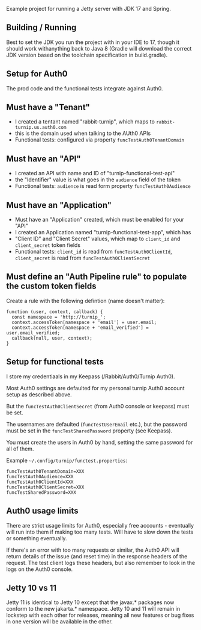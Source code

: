 Example project for running a Jetty server with JDK 17 and Spring.


## Building / Running

Best to set the JDK you run the project with in your IDE to 17, though it 
should work withanything back to Java 8 (Gradle will download the correct 
JDK version based on the toolchain specification in build.gradle).


## Setup for Auth0

The prod code and the functional tests integrate against Auth0.

## Must have a "Tenant"
* I created a tentant named "rabbit-turnip", which maps to 
`rabbit-turnip.us.auth0.com`
* this is the domain used when talking to the AUth0 APIs
* Functional tests: configured via property `funcTestAuth0TenantDomain`

## Must have an "API"
* I created an API with name and ID of "turnip-functional-test-api"
* the "Identifier" value is what goes in the `audience` field of the token 
* Functional tests: `audience` is read form property `funcTestAuth0Audience`  

## Must have an "Application" 
* Must have an "Application" created, which must be enabled for your "API"
* I created an Application named "turnip-functional-test-app", which has
* "Client ID" and "Client Secret" values, which map to `client_id` and
`client_secret` token fields
* Functional tests: `client_id` is read from `funcTestAuth0ClientId`, 
`client_secret` is read from `funcTestAuth0ClientSecret`

## Must define an "Auth Pipeline rule" to populate the custom token fields
Create a rule with the following defintion (name doesn't matter):
```
function (user, context, callback) {
  const namespace = 'http://turnip_';
  context.accessToken[namespace + 'email'] = user.email;
  context.accessToken[namespace + 'email_verified'] = user.email_verified;
  callback(null, user, context);
}
```


## Setup for functional tests

I store my credentiaals in my Keepass (/Rabbit/Auth0/Turnip Auth0).

Most Auth0 settings are defaulted for my personal turnip Auth0 account setup as 
described above.  

But the `funcTestAuth0ClientSecret` (from Auth0 console or keepass) must be set.

The usernames are defaulted (`funcTestUserEmail` etc.), but the password must 
be set in the `funcTestSharedPassword` property (see Keepass).  

You must create the users in Auth0 by hand, setting the same password for all
of them.

Example `~/.config/turnip/functest.properties`:
```
funcTestAuth0TenantDomain=XXX
funcTestAuth0Audience=XXX
funcTestAuth0ClientId=XXX
funcTestAuth0ClientSecret=XXX
funcTestSharedPassword=XXX
```

## Auth0 usage limits

There are strict usage limits for Auth0, especially free accounts - 
eventually will run into them if making too many tests.  Will have to slow down
the tests or something eventually.

If there's an error with too many requests or similar, the Auth0 API will
return details of the issue (and reset time) in the response headers of the 
request.  The test client logs these headers, but also remember to look in 
the logs on the Auth0 console.


## Jetty 10 vs 11

Jetty 11 is identical to Jetty 10 except that the javax.* packages now conform
to the new jakarta.* namespace. Jetty 10 and 11 will remain in lockstep with
each other for releases, meaning all new features or bug fixes in one version
will be available in the other.



